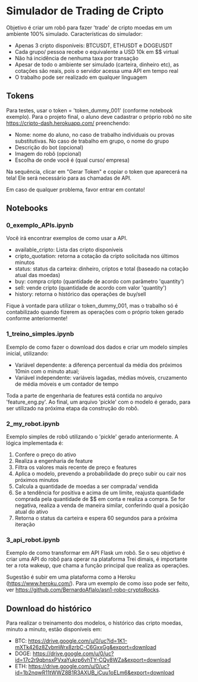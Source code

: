 # Simulador de Trading de Cripto

Objetivo é criar um robô para fazer 'trade' de cripto moedas em um ambiente 100% simulado. Características do simulador:
- Apenas 3 cripto disponíveis: BTCUSDT, ETHUSDT e DOGEUSDT
- Cada grupo/ pessoa recebe o equivalente a USD 10k em $$ virtual
- Não há incidência de nenhuma taxa por transação
- Apesar de todo o ambiente ser simulado (carteira, dinheiro etc), as cotações são reais, pois o servidor acessa uma API em tempo real
- O trabalho pode ser realizado em qualquer linguagem

## Tokens

Para testes, usar o token = 'token_dummy_001' (conforme notebook exemplo). Para o projeto final, o aluno deve cadastrar o próprio robô no site https://cripto-dash.herokuapp.com/ preenchendo:
- Nome: nome do aluno, no caso de trabalho individuais ou provas substitutivas. No caso de trabalho em grupo, o nome do grupo
- Descrição do bot (opcional)
- Imagem do robô (opcional)
- Escolha de onde você é (qual curso/ empresa)

Na sequência, clicar em "Gerar Token" e copiar o token que aparecerá na tela! Ele será necessário para as chamadas de API.

Em caso de qualquer problema, favor entrar em contato!

## Notebooks

### 0_exemplo_APIs.ipynb

Você irá encontrar exemplos de como usar a API.

- available_cripto: Lista das cripto disponíveis
- cripto_quotation: retorna a cotação da cripto solicitada nos últimos minutos
- status: status da carteira: dinheiro, criptos e total (baseado na cotação atual das moedas)
- buy: compra cripto (quantidade de acordo com parâmetro 'quantity')
- sell: vende cripto (quantidade de acordo com valor 'quantity')
- history: retorna o histórico das operações de buy/sell

Fique à vontade para utilizar o token_dummy_001, mas o trabalho só é contabilizado quando fizerem as operações com o próprio token gerado conforme anteriormente!

### 1_treino_simples.ipynb

Exemplo de como fazer o download dos dados e criar um modelo simples inicial, utilizando:

- Variável dependente: a diferença percentual da média dos próximos 10min com o minuto atual;
- Variável independente: variáveis lagadas, médias móveis, cruzamento de média móveis e um contador de tempo

Toda a parte de engenharia de features está contida no arquivo 'feature_eng.py'. Ao final, um arquivo 'pickle' com o modelo é gerado, para ser utilizado na próxima etapa da construção do robô.

### 2_my_robot.ipynb

Exemplo simples de robô utilizando o 'pickle' gerado anteriormente. A lógica implementada é:

1. Confere o preço do ativo
2. Realiza a engenharia de feature
3. Filtra os valores mais recente de preço e features
4. Aplica o modelo, prevendo a probabilidade do preço subir ou cair nos próximos minutos
5. Calcula a quantidade de moedas a ser comprada/ vendida
6. Se a tendência for positiva e acima de um limite, reajusta quantidade comprada pela quantidade de $$ em conta e realiza a compra. Se for negativa, realiza a venda de maneira similar, conferindo qual a posição atual do ativo
7. Retorna o status da carteira e espera 60 segundos para a próxima iteração

### 3_api_robot.ipynb

Exemplo de como transformar em API Flask um robô. Se o seu objetivo é criar uma API do robô para operar na plataforma Trei dimais, é importante ter a rota wakeup, que chama a função principal que realiza as operações.

Sugestão é subir em uma plataforma como a Heroku (https://www.heroku.com/). Para um exemplo de como isso pode ser feito, ver https://github.com/BernardoAflalo/asn1-robo-cryptoRocks.

## Download do histórico

Para realizar o treinamento dos modelos, o histórico das cripto moedas, minuto a minuto, estão disponíveis em:

- BTC: https://drive.google.com/u/0/uc?id=1K1-mXTk426z8ZvbmWrx8zrbC-C6GxxGg&export=download
- DOGE: https://drive.google.com/u/0/uc?id=17c2r9qbnsxPVxaYukrp6vhTY-CQy8WZa&export=download
- ETH: https://drive.google.com/u/0/uc?id=1b2nqwR11tWWZ8B1R3AXUB_iCuu1oELm6&export=download
